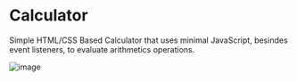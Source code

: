 # Calculator
Simple HTML/CSS Based Calculator that uses minimal JavaScript, besindes event listeners, to evaluate arithmetics operations. 


![image](https://user-images.githubusercontent.com/94214924/222601208-6f11ee7b-9ecd-48d8-a3ca-77be15e3b52a.png)
